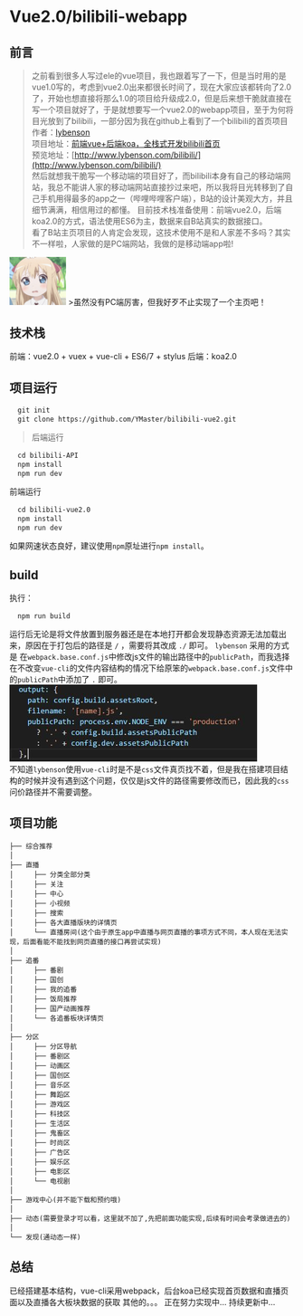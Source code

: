# Vue2.0/bilibili-webapp

## 前言

>之前看到很多人写过ele的vue项目，我也跟着写了一下，但是当时用的是vue1.0写的，考虑到vue2.0出来都很长时间了，现在大家应该都转向了2.0了，开始也想直接将那么1.0的项目给升级成2.0，但是后来想干脆就直接在写一个项目就好了，于是就想要写一个vue2.0的webapp项目，至于为何将目光放到了bilibili，一部分因为我在github上看到了一个bilibili的首页项目<br>
>作者：[lybenson](https://github.com/lybenson)<br>
>项目地址：[前端vue+后端koa，全栈式开发bilibili首页](https://github.com/lybenson/bilibili-vue)<br>
>预览地址：[http://www.lybenson.com/bilibili/](http://www.lybenson.com/bilibili/)<br>
>然后就想我干脆写一个移动端的项目好了，而bilibili本身有自己的移动端网站，我总不能讲人家的移动端网站直接抄过来吧，所以我将目光转移到了自己手机用得最多的app之一（哔哩哔哩客户端），B站的设计美观大方，并且细节满满，相信用过的都懂。
>目前技术栈准备使用：前端vue2.0，后端koa2.0的方式，语法使用ES6为主，数据来自B站真实的数据接口。<br>
>看了B站主页项目的人肯定会发现，这技术使用不是和人家差不多吗？其实不一样啦，人家做的是PC端网站，我做的是移动端app啦!<br>
<img src='./readme-Images/001.gif' width=100>
>虽然没有PC端厉害，但我好歹不止实现了一个主页吧！

## 技术栈

前端：vue2.0 + vuex + vue-cli + ES6/7 + stylus
后端：koa2.0

## 项目运行

```shell
  git init
  git clone https://github.com/YMaster/bilibili-vue2.git
```
>后端运行
```shell
  cd bilibili-API
  npm install
  npm run dev
```
前端运行
```shell
  cd bilibili-vue2.0
  npm install
  npm run dev
```
如果网速状态良好，建议使用`npm`原址进行`npm install`。

## build
执行：
```shell
  npm run build
```
运行后无论是将文件放置到服务器还是在本地打开都会发现静态资源无法加载出来，原因在于打包后的路径是 `/` ，需要将其改成 `./` 即可。
`lybenson` 采用的方式是 在`webpack.base.conf.js`中修改js文件的输出路径中的`publicPath`，而我选择在不改变`vue-cli`的文件内容结构的情况下给原笨的`webpack.base.conf.js`文件中的`publicPath`中添加了 `.` 即可。<br>
<img src='./readme-Images/002.png'><br>
不知道`lybenson`使用`vue-cli`时是不是`css`文件真页找不着，但是我在搭建项目结构的时候并没有遇到这个问题，仅仅是js文件的路径需要修改而已，因此我的`css`问价路径并不需要调整。

## 项目功能

```shell
├── 综合推荐
│
├── 直播
│     ├── 分类全部分类
│     ├── 关注
│     ├── 中心
│     ├── 小视频
│     ├── 搜索
│     ├── 各大直播版块的详情页
│     └── 直播房间(这个由于原生app中直播与网页直播的事项方式不同，本人现在无法实现，后面看能不能找到网页直播的接口再尝试实现)
│
├── 追番
│     ├── 番剧
│     ├── 国创
│     ├── 我的追番
│     ├── 饭局推荐
│     ├── 国产动画推荐
│     └── 各追番板块详情页
│
├── 分区
│     ├── 分区导航
│     ├── 番剧区
│     ├── 动画区
│     ├── 国创区
│     ├── 音乐区
│     ├── 舞蹈区
│     ├── 游戏区
│     ├── 科技区
│     ├── 生活区
│     ├── 鬼畜区
│     ├── 时尚区
│     ├── 广告区
│     ├── 娱乐区
│     ├── 电影区
│     └── 电视剧
│
├── 游戏中心(并不能下载和预约哦)
│
├── 动态(需要登录才可以看，这里就不加了,先把前面功能实现,后续有时间会考录做进去的)
│
└── 发现(通动态一样)
```
## 总结

已经搭建基本结构，vue-cli采用webpack，后台koa已经实现首页数据和直播页面以及直播各大板块数据的获取
其他的。。。
正在努力实现中...
持续更新中...